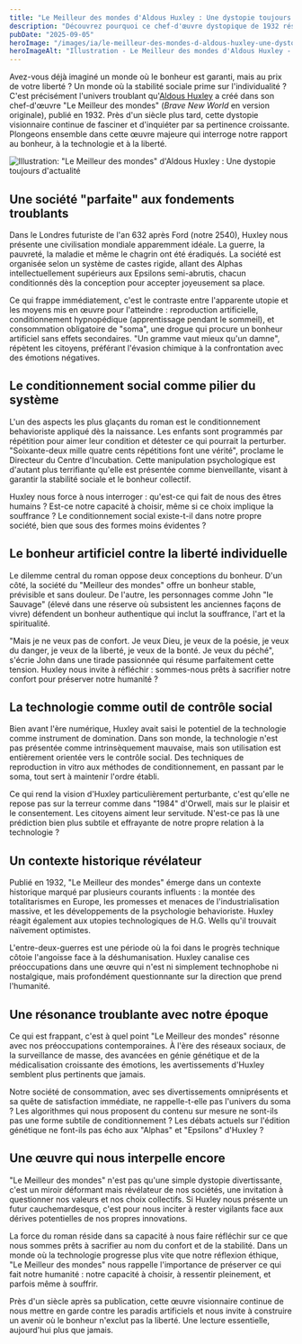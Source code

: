 ```yaml
---
title: "Le Meilleur des mondes d'Aldous Huxley : Une dystopie toujours d'actualité"
description: "Découvrez pourquoi ce chef-d'œuvre dystopique de 1932 résonne encore aujourd'hui avec ses thèmes de conditionnement social, bonheur artificiel et technologie."
pubDate: "2025-09-05"
heroImage: "/images/ia/le-meilleur-des-mondes-d-aldous-huxley-une-dystopie-toujours-d-actualite-hero/le-meilleur-des-mondes-d-aldous-huxley-une-dystopie-toujours-d-actualite-hero.png"
heroImageAlt: "Illustration - Le Meilleur des mondes d'Aldous Huxley - Une dystopie toujours d'actualité"
---
```


Avez-vous déjà imaginé un monde où le bonheur est garanti, mais au prix de votre liberté ? Un monde où la stabilité sociale prime sur l'individualité ? C'est précisément l'univers troublant qu'[Aldous Huxley](https://www.senscritique.com/liste/les_meilleurs_livres_d_aldous_huxley/3908570) a créé dans son chef-d'œuvre "Le Meilleur des mondes" (*Brave New World* en version originale), publié en 1932. Près d'un siècle plus tard, cette dystopie visionnaire continue de fasciner et d'inquiéter par sa pertinence croissante. Plongeons ensemble dans cette œuvre majeure qui interroge notre rapport au bonheur, à la technologie et à la liberté.


![Illustration: "Le Meilleur des mondes" d'Aldous Huxley : Une dystopie toujours d'actualité](/images/ia/le-meilleur-des-mondes-d-aldous-huxley-une-dystopie-toujours-d-actualite-inline/le-meilleur-des-mondes-d-aldous-huxley-une-dystopie-toujours-d-actualite-inline.png)


## Une société "parfaite" aux fondements troublants

Dans le Londres futuriste de l'an 632 après Ford (notre 2540), Huxley nous présente une civilisation mondiale apparemment idéale. La guerre, la pauvreté, la maladie et même le chagrin ont été éradiqués. La société est organisée selon un système de castes rigide, allant des Alphas intellectuellement supérieurs aux Epsilons semi-abrutis, chacun conditionnés dès la conception pour accepter joyeusement sa place.

Ce qui frappe immédiatement, c'est le contraste entre l'apparente utopie et les moyens mis en œuvre pour l'atteindre : reproduction artificielle, conditionnement hypnopédique (apprentissage pendant le sommeil), et consommation obligatoire de "soma", une drogue qui procure un bonheur artificiel sans effets secondaires. "Un gramme vaut mieux qu'un damne", répètent les citoyens, préférant l'évasion chimique à la confrontation avec des émotions négatives.

## Le conditionnement social comme pilier du système

L'un des aspects les plus glaçants du roman est le conditionnement behavioriste appliqué dès la naissance. Les enfants sont programmés par répétition pour aimer leur condition et détester ce qui pourrait la perturber. "Soixante-deux mille quatre cents répétitions font une vérité", proclame le Directeur du Centre d'Incubation. Cette manipulation psychologique est d'autant plus terrifiante qu'elle est présentée comme bienveillante, visant à garantir la stabilité sociale et le bonheur collectif.

Huxley nous force à nous interroger : qu'est-ce qui fait de nous des êtres humains ? Est-ce notre capacité à choisir, même si ce choix implique la souffrance ? Le conditionnement social existe-t-il dans notre propre société, bien que sous des formes moins évidentes ?

## Le bonheur artificiel contre la liberté individuelle

Le dilemme central du roman oppose deux conceptions du bonheur. D'un côté, la société du "Meilleur des mondes" offre un bonheur stable, prévisible et sans douleur. De l'autre, les personnages comme John "le Sauvage" (élevé dans une réserve où subsistent les anciennes façons de vivre) défendent un bonheur authentique qui inclut la souffrance, l'art et la spiritualité.

"Mais je ne veux pas de confort. Je veux Dieu, je veux de la poésie, je veux du danger, je veux de la liberté, je veux de la bonté. Je veux du péché", s'écrie John dans une tirade passionnée qui résume parfaitement cette tension. Huxley nous invite à réfléchir : sommes-nous prêts à sacrifier notre confort pour préserver notre humanité ?

## La technologie comme outil de contrôle social

Bien avant l'ère numérique, Huxley avait saisi le potentiel de la technologie comme instrument de domination. Dans son monde, la technologie n'est pas présentée comme intrinsèquement mauvaise, mais son utilisation est entièrement orientée vers le contrôle social. Des techniques de reproduction in vitro aux méthodes de conditionnement, en passant par le soma, tout sert à maintenir l'ordre établi.

Ce qui rend la vision d'Huxley particulièrement perturbante, c'est qu'elle ne repose pas sur la terreur comme dans "1984" d'Orwell, mais sur le plaisir et le consentement. Les citoyens aiment leur servitude. N'est-ce pas là une prédiction bien plus subtile et effrayante de notre propre relation à la technologie ?

## Un contexte historique révélateur

Publié en 1932, "Le Meilleur des mondes" émerge dans un contexte historique marqué par plusieurs courants influents : la montée des totalitarismes en Europe, les promesses et menaces de l'industrialisation massive, et les développements de la psychologie behavioriste. Huxley réagit également aux utopies technologiques de H.G. Wells qu'il trouvait naïvement optimistes.

L'entre-deux-guerres est une période où la foi dans le progrès technique côtoie l'angoisse face à la déshumanisation. Huxley canalise ces préoccupations dans une œuvre qui n'est ni simplement technophobe ni nostalgique, mais profondément questionnante sur la direction que prend l'humanité.

## Une résonance troublante avec notre époque

Ce qui est frappant, c'est à quel point "Le Meilleur des mondes" résonne avec nos préoccupations contemporaines. À l'ère des réseaux sociaux, de la surveillance de masse, des avancées en génie génétique et de la médicalisation croissante des émotions, les avertissements d'Huxley semblent plus pertinents que jamais.

Notre société de consommation, avec ses divertissements omniprésents et sa quête de satisfaction immédiate, ne rappelle-t-elle pas l'univers du soma ? Les algorithmes qui nous proposent du contenu sur mesure ne sont-ils pas une forme subtile de conditionnement ? Les débats actuels sur l'édition génétique ne font-ils pas écho aux "Alphas" et "Epsilons" d'Huxley ?

## Une œuvre qui nous interpelle encore

"Le Meilleur des mondes" n'est pas qu'une simple dystopie divertissante, c'est un miroir déformant mais révélateur de nos sociétés, une invitation à questionner nos valeurs et nos choix collectifs. Si Huxley nous présente un futur cauchemardesque, c'est pour nous inciter à rester vigilants face aux dérives potentielles de nos propres innovations.

La force du roman réside dans sa capacité à nous faire réfléchir sur ce que nous sommes prêts à sacrifier au nom du confort et de la stabilité. Dans un monde où la technologie progresse plus vite que notre réflexion éthique, "Le Meilleur des mondes" nous rappelle l'importance de préserver ce qui fait notre humanité : notre capacité à choisir, à ressentir pleinement, et parfois même à souffrir.

Près d'un siècle après sa publication, cette œuvre visionnaire continue de nous mettre en garde contre les paradis artificiels et nous invite à construire un avenir où le bonheur n'exclut pas la liberté. Une lecture essentielle, aujourd'hui plus que jamais.